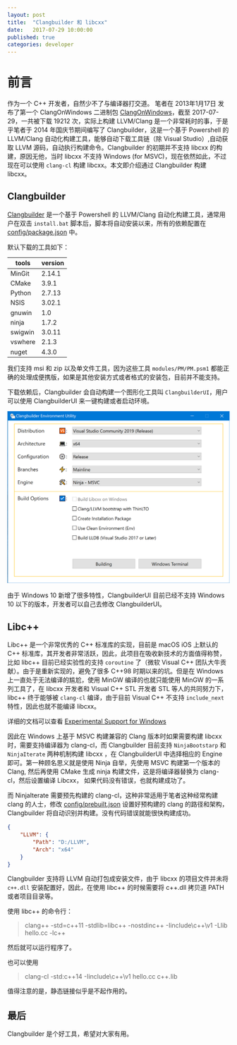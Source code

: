 ```yaml
---
layout: post
title:  "Clangbuilder 和 libcxx"
date:   2017-07-29 10:00:00
published: true
categories: developer
---
```


# 前言

作为一个 C++ 开发者，自然少不了与编译器打交道。
笔者在 2013年1月17日 发布了第一个 ClangOnWindows 二进制包 [ClangOnWindows](https://sourceforge.net/projects/clangonwin/)，截至 2017-07-29，一共被下载 19212 次，实际上构建 LLVM/Clang 是一个非常耗时的事，于是乎笔者于 2014 年国庆节期间编写了 Clangbuilder，这是一个基于 Powershell 的 LLVM/Clang 自动化构建工具，能够自动下载工具链（除 Visual Studio）,自动获取 LLVM 源码，自动执行构建命令。Clangbuilder 的初期并不支持 libcxx 的构建，原因无他，当时 libcxx 不支持 Windows (for MSVC)，现在依然如此，不过现在可以使用 `clang-cl` 构建 libcxx。本文即介绍通过 Clangbuilder 构建 libcxx。


## Clangbuilder

[Clangbuilder](https://github.com/fstudio/clangbuilder) 是一个基于 Powershell 的 LLVM/Clang 自动化构建工具，通常用户在双击 `install.bat` 脚本后，脚本将自动安装以来，所有的依赖配置在 [config/package.json](https://github.com/fstudio/clangbuilder/blob/master/config/packages.json) 中。

默认下载的工具如下：

|tools|version|
|---|---|
|MinGit|2.14.1|
|CMake|3.9.1|
|Python|2.7.13|
|NSIS|3.02.1|
|gnuwin|1.0|
|ninja|1.7.2|
|swigwin|3.0.11|
|vswhere|2.1.3|
|nuget|4.3.0|

我们支持 msi 和 zip 以及单文件工具，因为这些工具 `modules/PM/PM.psm1` 都能正确的处理成便携版，如果是其他安装方式或者格式的安装包，目前并不能支持。

下载依赖后，Clangbuilder 会自动构建一个图形化工具叫 `ClangbuilderUI`，用户可以使用 ClangbuilderUI 来一键构建或者启动环境。

![CangbuilderUI](https://github.com/fstudio/clangbuilder/raw/master/docs/images/cbui.png)


由于 Windows 10 新增了很多特性，ClangbuilderUI 目前已经不支持 Windows 10 以下的版本，开发者可以自己去修改 ClangbuilderUI。

## Libc++

Libc++ 是一个非常优秀的 C++ 标准库的实现，目前是 macOS iOS 上默认的 C++ 标准库，其开发者非常活跃，因此，此项目在吸收新技术的方面值得称赞，比如 libc++ 目前已经实验性的支持 `coroutine` 了（微软 Visual C++ 团队大牛贡献）。由于是重新实现的，避免了很多 C++98 时期以来的坑。但是在 Windows 上一直处于无法编译的尴尬，使用 MinGW 编译的也就只能使用 MinGW 的一系列工具了，在 libcxx 开发者和 Visual C++ STL 开发者 STL 等人的共同努力下，libc++ 终于能够被 `clang-cl` 编译，由于目前 Visual C++ 不支持 `include_next` 特性，因此也就不能编译 libcxx。

详细的文档可以查看 [Experimental Support for Windows](http://libcxx.llvm.org/docs/BuildingLibcxx.html#experimental-support-for-windows)

因此在 Windows 上基于 MSVC 构建兼容的 Clang 版本时如果需要构建 libcxx 时，需要支持编译器为 clang-cl，而 Clangbuilder 目前支持 `NinjaBootstarp` 和 `NinjaIterate` 两种机制构建 libcxx ，在 ClangbuilderUI 中选择相应的 Engine 即可。第一种顾名思义就是使用 Ninja 自举，先使用 MSVC 构建第一个版本的 Clang, 然后再使用 CMake 生成 ninja 构建文件，这是将编译器替换为 clang-cl，然后设置编译 Libcxx， 如果代码没有错误，也就构建成功了。

而 NinjaIterate 需要预先构建的 clang-cl，这种非常适用于笔者这种经常构建 clang 的人士，修改 [config/prebuilt.json](https://github.com/fstudio/clangbuilder/blob/master/config/prebuilt.json) 设置好预构建的 clang 的路径和架构，Clangbuilder 将自动识别并构建。没有代码错误就能很快构建成功。

```json
{
    "LLVM": {
        "Path": "D:/LLVM",
        "Arch": "x64"
    }
}
```

Clangbuilder 支持将 LLVM 自动打包成安装文件，由于 libcxx 的项目文件并未将 `c++.dll` 安装配置好，因此，在使用 libc++ 的时候需要将 c++.dll 拷贝道 PATH 或者项目目录等。

使用 libc++ 的命令行：

>clang++ -std=c++11 -stdlib=libc++ -nostdinc++ -Iinclude\c++\v1 -Llib hello.cc -lc++

然后就可以运行程序了。

也可以使用

>clang-cl -std:c++14  -Iinclude\c++\v1 hello.cc c++.lib

值得注意的是，静态链接似乎是不起作用的。

## 最后

Clangbuilder 是个好工具，希望对大家有用。